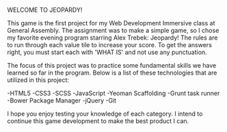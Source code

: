 WELCOME TO JEOPARDY!

This game is the first project for my Web Development Immersive class at General Assembly. The assignment was to make a simple game, so I chose my favorite evening program starring Alex Trebek: Jeopardy! The rules are to run through each value tile to increase your score. To get the answers right, you must start each with 'WHAT IS' and not use any punctuation.

The focus of this project was to practice some fundamental skills we have learned so far in the program. Below is a list of these technologies that are utilized in this project:

-HTML5
-CSS3
-SCSS
-JavaScript
-Yeoman Scaffolding
-Grunt task runner
-Bower Package Manager
-jQuery
-Git

I hope you enjoy testing your knowledge of each category. I intend to continue this game development to make the best product I can.
